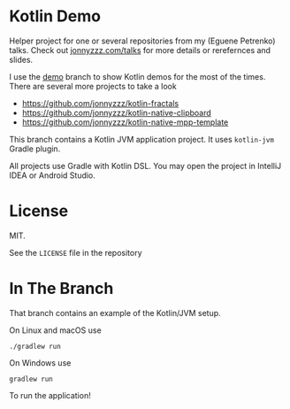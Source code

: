 Kotlin Demo
===========

Helper project for one or several repositories from my (Eguene Petrenko)
talks. Check out [jonnyzzz.com/talks](https://jonnyzzz.com/talks)
for more details or rerefernces and slides.

I use the [demo](https://github.com/jonnyzzz/kotlin-demo/tree/demo) branch
to show Kotlin demos for the most of the times. 
There are several more projects to take a look
- https://github.com/jonnyzzz/kotlin-fractals
- https://github.com/jonnyzzz/kotlin-native-clipboard
- https://github.com/jonnyzzz/kotlin-native-mpp-template
 

This branch contains a Kotlin JVM application project. 
It uses `kotlin-jvm` Gradle plugin.

All projects use Gradle with Kotlin DSL.
You may open the project in IntelliJ IDEA or Android Studio.

License
=======

MIT. 

See the `LICENSE` file in the repository


In The Branch
=============

That branch contains an example of the Kotlin/JVM setup.

On Linux and macOS use
```
./gradlew run
```
On Windows use
```
gradlew run
```

To run the application!


